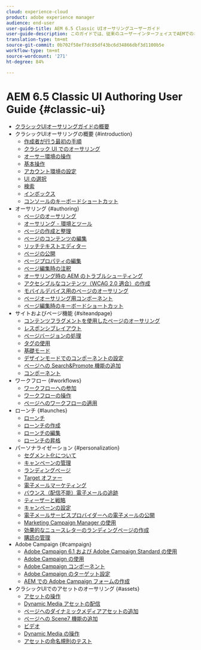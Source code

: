 ```yaml
---
cloud: experience-cloud
product: adobe experience manager
audience: end-user
user-guide-title: AEM 6.5 Classic UIオーサリングユーザーガイド
user-guide-description: このガイドでは、従来のユーザーインターフェイスでAEMでのオーサリングの概念について説明します。
translation-type: tm+mt
source-git-commit: 0b702f58ef7dc85df43bc6d34866dbf3d1100b5e
workflow-type: tm+mt
source-wordcount: '271'
ht-degree: 84%

---
```



# AEM 6.5 Classic UI Authoring User Guide {#classic-ui}

+ [クラシックUIオーサリングガイドの概要](home.md)
+ クラシックUIオーサリングの概要 {#introduction}
   + [作成者が行う最初の手順](classic-page-author-first-steps.md)
   + [クラシック UI でのオーサリング](classicui.md)
   + [オーサー環境の操作](author-env.md)
   + [基本操作](author-env-basic-handling.md)
   + [アカウント環境の設定](author-env-user-props.md)
   + [UI の選択](author-env-select-ui.md)
   + [検索](author-env-search.md)
   + [インボックス](author-env-inbox.md)
   + [コンソールのキーボードショートカット](author-env-keyboard-shortcuts.md)
+ オーサリング {#authoring}
   + [ページのオーサリング](classic-page-author.md)
   + [オーサリング - 環境とツール](classic-page-author-env-tools.md)
   + [ページの作成と整理](classic-page-author-manage-pages.md)
   + [ページのコンテンツの編集](classic-page-author-edit-content.md)
   + [リッチテキストエディター](classic-page-author-rich-text-editor.md)
   + [ページの公開](classic-page-author-publish-pages.md)
   + [ページプロパティの編集](classic-page-author-edit-page-properties.md)
   + [ページ編集時の注釈](classic-page-author-annotations.md)
   + [オーサリング時の AEM のトラブルシューティング](classic-page-author-troubleshooting.md)
   + [アクセシブルなコンテンツ（WCAG 2.0 適合）の作成 ](classic-page-author-accessible-content.md)
   + [モバイルデバイス用のページのオーサリング](classic-feature-mobile.md)
   + [ページオーサリング用コンポーネント](classic-page-author-edit-mode.md)
   + [ページ編集時のキーボードショートカット](classic-page-author-keyboard-shortcuts.md)
+ サイトおよびページ機能 {#siteandpage}
   + [コンテンツフラグメントを使用したページのオーサリング](classic-page-author-content-fragments.md)
   + [レスポンシブレイアウト](classic-page-author-responsive-layout.md)
   + [ページバージョンの処理](classic-page-author-work-with-versions.md)
   + [タグの使用](classic-feature-tags.md)
   + [基礎モード](classic-feature-scaffolding.md)
   + [デザインモードでのコンポーネントの設定](classic-page-author-design-mode.md)
   + [ページへの Search&amp;Promote 機能の追加](classic-feature-search-promote.md)
   + [コンポーネント](classic-page-author-default-components.md)
+ ワークフロー {#workflows}
   + [ワークフローへの参加](classic-workflows-participating.md)
   + [ワークフローの操作](classic-workflows.md)
   + [ページへのワークフローの適用](classic-workflows-applying.md)
+ ローンチ {#launches}
   + [ローンチ](classic-launches.md)
   + [ローンチの作成](classic-launches-creating.md)
   + [ローンチの編集](classic-launches-editing.md)
   + [ローンチの昇格](classic-launches-promoting.md)
+ パーソナライゼーション {#personalization}
   + [セグメント化について](classic-personalization-campaigns-segmentation.md)
   + [キャンペーンの管理](classic-personalization-campaigns.md)
   + [ランディングページ](classic-personalization-campaigns-landingpage.md)
   + [Target オファー](classic-personalization-campaigns-target-offers.md)
   + [電子メールマーケティング](classic-personalization-campaigns-email.md)
   + [バウンス（配信不能）電子メールの追跡](classic-personalization-campaigns-email-tracking-bounces.md)
   + [ティーザーと戦略](classic-personalization-campaigns-teasers-strategy.md)
   + [キャンペーンの設定](classic-personalization-campaigns-setting-up-your.md)
   + [電子メールサービスプロバイダーへの電子メールの公開](classic-personalization-campaigns-email-newsletters.md)
   + [Marketing Campaign Manager の使用](classic-personalization-campaigns-mktg-manager.md)
   + [効果的なニュースレターのランディングページの作成](classic-personalization-campaigns-email-landingpage.md)
   + [購読の管理](classic-personalization-campaigns-email-subscriptions.md)
+ Adobe Campaign {#campaign}
   + [Adobe Campaign 6.1 および Adobe Campaign Standard の使用](classic-personalization-ac-campaign.md)
   + [Adobe Campaign の使用](classic-personalization-ac.md)
   + [Adobe Campaign コンポーネント](classic-personalization-ac-components.md)
   + [Adobe Campaign のターゲット設定](classic-personalization-ac-target.md)
   + [AEM での Adobe Campaign フォームの作成](classic-personalization-ac-forms.md)
+ クラシックUIでのアセットのオーサリング {#assets}
   + [アセットの操作](classicui-assets.md)
   + [Dynamic Media アセットの配信](dynamic-media-assets-delivering.md)
   + [ページへのダイナミックメディアアセットの追加](dynamic-media-assets-adding-to-page.md)
   + [ページへの Scene7 機能の追加](manage-assets-classic-s7.md)
   + [ビデオ](manage-assets-classic-s7-video.md)
   + [Dynamic Media の操作](dynamic-media-assets.md)
   + [アセットの命名規則のテスト](asset-naming-conventions.md)
